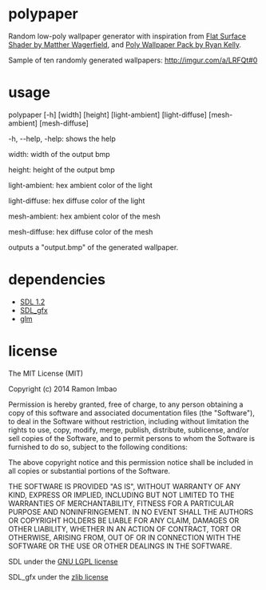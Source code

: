 polypaper
=========

Random low-poly wallpaper generator
with inspiration from
[Flat Surface Shader by Matther Wagerfield](http://matthew.wagerfield.com/flat-surface-shader/), and
[Poly Wallpaper Pack by Ryan Kelly](http://ryanmkelly.me/android/wallpaper/).

Sample of ten randomly generated wallpapers: http://imgur.com/a/LRFQt#0

usage
=====
polypaper [-h] [width] [height] [light-ambient] [light-diffuse] [mesh-ambient] [mesh-diffuse]

-h, --help, -help: shows the help

width: width of the output bmp

height: height of the output bmp

light-ambient: hex ambient color of the light

light-diffuse: hex diffuse color of the light

mesh-ambient: hex ambient color of the mesh

mesh-diffuse: hex diffuse color of the mesh


outputs a "output.bmp" of the generated wallpaper.

dependencies
============
* [SDL 1.2](https://www.libsdl.org/download-1.2.php)
* [SDL_gfx](http://cms.ferzkopp.net/index.php/software/13-sdl-gfx)
* [glm](http://glm.g-truc.net/)

license
=======

The MIT License (MIT)

Copyright (c) 2014 Ramon Imbao

Permission is hereby granted, free of charge, to any person obtaining a copy
of this software and associated documentation files (the "Software"), to deal
in the Software without restriction, including without limitation the rights
to use, copy, modify, merge, publish, distribute, sublicense, and/or sell
copies of the Software, and to permit persons to whom the Software is
furnished to do so, subject to the following conditions:

The above copyright notice and this permission notice shall be included in
all copies or substantial portions of the Software.

THE SOFTWARE IS PROVIDED "AS IS", WITHOUT WARRANTY OF ANY KIND, EXPRESS OR
IMPLIED, INCLUDING BUT NOT LIMITED TO THE WARRANTIES OF MERCHANTABILITY,
FITNESS FOR A PARTICULAR PURPOSE AND NONINFRINGEMENT. IN NO EVENT SHALL THE
AUTHORS OR COPYRIGHT HOLDERS BE LIABLE FOR ANY CLAIM, DAMAGES OR OTHER
LIABILITY, WHETHER IN AN ACTION OF CONTRACT, TORT OR OTHERWISE, ARISING FROM,
OUT OF OR IN CONNECTION WITH THE SOFTWARE OR THE USE OR OTHER DEALINGS IN
THE SOFTWARE.

SDL under the [GNU LGPL license](http://www.gnu.org/copyleft/lesser.html)

SDL_gfx under the [zlib license](http://en.wikipedia.org/wiki/Zlib_License)


